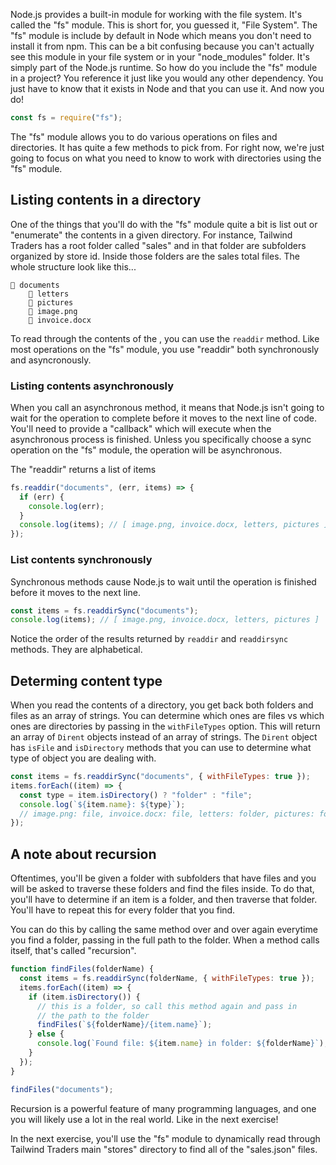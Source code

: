 Node.js provides a built-in module for working with the file system. It's called the "fs" module. This is short for, you guessed it, "File System". The "fs" module is include by default in Node which means you don't need to install it from npm. This can be a bit confusing because you can't actually see this module in your file system or in your "node_modules" folder. It's simply part of the Node.js runtime. So how do you include the "fs" module in a project? You reference it just like you would any other dependency. You just have to know that it exists in Node and that you can use it. And now you do!

```javascript
const fs = require("fs");
```

The "fs" module allows you to do various operations on files and directories. It has quite a few methods to pick from. For right now, we're just going to focus on what you need to know to work with directories using the "fs" module.

## Listing contents in a directory

One of the things that you'll do with the "fs" module quite a bit is list out or "enumerate" the contents in a given directory. For instance, Tailwind Traders has a root folder called "sales" and in that folder are subfolders organized by store id. Inside those folders are the sales total files. The whole structure look like this...

```
📂 documents
    📂 letters
    📂 pictures
    📄 image.png
    📄 invoice.docx
```

To read through the contents of the , you can use the `readdir` method. Like most operations on the "fs" module, you use "readdir" both synchronously and asyncronously.

### Listing contents asynchronously

When you call an asynchronous method, it means that Node.js isn't going to wait for the operation to complete before it moves to the next line of code. You'll need to provide a "callback" which will execute when the asynchronous process is finished. Unless you specifically choose a sync operation on the "fs" module, the operation will be asynchronous.

The "readdir" returns a list of items

```javascript
fs.readdir("documents", (err, items) => {
  if (err) {
    console.log(err);
  }
  console.log(items); // [ image.png, invoice.docx, letters, pictures ]
});
```

### List contents synchronously

Synchronous methods cause Node.js to wait until the operation is finished before it moves to the next line.

```javascript
const items = fs.readdirSync("documents");
console.log(items); // [ image.png, invoice.docx, letters, pictures ]
```

Notice the order of the results returned by `readdir` and `readdirsync` methods. They are alphabetical.

## Determing content type

When you read the contents of a directory, you get back both folders and files as an array of strings. You can determine which ones are files vs which ones are directories by passing in the `withFileTypes` option. This will return an array of `Dirent` objects instead of an array of strings. The `Dirent` object has `isFile` and `isDirectory` methods that you can use to determine what type of object you are dealing with.

```javascript
const items = fs.readdirSync("documents", { withFileTypes: true });
items.forEach((item) => {
  const type = item.isDirectory() ? "folder" : "file";
  console.log(`${item.name}: ${type}`);
  // image.png: file, invoice.docx: file, letters: folder, pictures: folder
});
```

## A note about recursion

Oftentimes, you'll be given a folder with subfolders that have files and you will be asked to traverse these folders and find the files inside. To do that, you'll have to determine if an item is a folder, and then traverse that folder. You'll have to repeat this for every folder that you find.

You can do this by calling the same method over and over again everytime you find a folder, passing in the full path to the folder. When a method calls itself, that's called "recursion".

```javascript
function findFiles(folderName) {
  const items = fs.readdirSync(folderName, { withFileTypes: true });
  items.forEach((item) => {
    if (item.isDirectory()) {
      // this is a folder, so call this method again and pass in
      // the path to the folder
      findFiles(`${folderName}/{item.name}`);
    } else {
      console.log(`Found file: ${item.name} in folder: ${folderName}`);
    }
  });
}

findFiles("documents");
```

Recursion is a powerful feature of many programming languages, and one you will likely use a lot in the real world. Like in the next exercise!

In the next exercise, you'll use the "fs" module to dynamically read through Tailwind Traders main "stores" directory to find all of the "sales.json" files.
